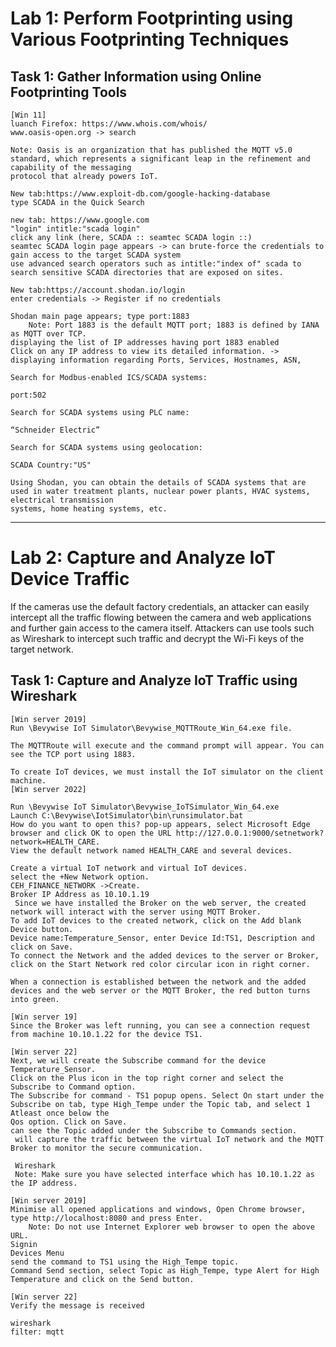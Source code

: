 # Lab 1: Perform Footprinting using Various Footprinting Techniques
## Task 1: Gather Information using Online Footprinting Tools
	[Win 11]
	luanch Firefox: https://www.whois.com/whois/ 
	www.oasis-open.org -> search
	
	Note: Oasis is an organization that has published the MQTT v5.0 standard, which represents a significant leap in the refinement and capability of the messaging 
	protocol that already powers IoT.
	
	New tab:https://www.exploit-db.com/google-hacking-database
	type SCADA in the Quick Search
	
	new tab: https://www.google.com
	"login" intitle:"scada login"
	click any link (here, SCADA :: seamtec SCADA login ::)
	seamtec SCADA login page appears -> can brute-force the credentials to gain access to the target SCADA system
	use advanced search operators such as intitle:"index of" scada to search sensitive SCADA directories that are exposed on sites.
	
	New tab:https://account.shodan.io/login 
	enter credentials -> Register if no credentials
	
	Shodan main page appears; type port:1883 
		Note: Port 1883 is the default MQTT port; 1883 is defined by IANA as MQTT over TCP.
	displaying the list of IP addresses having port 1883 enabled
	Click on any IP address to view its detailed information. -> displaying information regarding Ports, Services, Hostnames, ASN,
	
	Search for Modbus-enabled ICS/SCADA systems:
	
	port:502
	
	Search for SCADA systems using PLC name:
	
	“Schneider Electric”
	
	Search for SCADA systems using geolocation:
	
	SCADA Country:"US"
	
	Using Shodan, you can obtain the details of SCADA systems that are used in water treatment plants, nuclear power plants, HVAC systems, electrical transmission 
	systems, home heating systems, etc.
---
# Lab 2: Capture and Analyze IoT Device Traffic
If the cameras use the default factory credentials, an attacker can easily intercept all the traffic flowing between the camera and web applications and further gain access to the camera itself. Attackers can use tools such as Wireshark to intercept such traffic and decrypt the Wi-Fi keys of the target network.

## Task 1: Capture and Analyze IoT Traffic using Wireshark
	[Win server 2019]
	Run \Bevywise IoT Simulator\Bevywise_MQTTRoute_Win_64.exe file.
	
	The MQTTRoute will execute and the command prompt will appear. You can see the TCP port using 1883.
	
	To create IoT devices, we must install the IoT simulator on the client machine.
	[Win server 2022]
	
	Run \Bevywise IoT Simulator\Bevywise_IoTSimulator_Win_64.exe
	Launch C:\Bevywise\IotSimulator\bin\runsimulator.bat
	How do you want to open this? pop-up appears, select Microsoft Edge browser and click OK to open the URL http://127.0.0.1:9000/setnetwork?network=HEALTH_CARE.
	View the default network named HEALTH_CARE and several devices.
	
	Create a virtual IoT network and virtual IoT devices. 
	select the +New Network option.
	CEH_FINANCE_NETWORK ->Create.
	Broker IP Address as 10.10.1.19 
	 Since we have installed the Broker on the web server, the created network will interact with the server using MQTT Broker.
	To add IoT devices to the created network, click on the Add blank Device button.
	Device name:Temperature_Sensor, enter Device Id:TS1, Description and click on Save.
	To connect the Network and the added devices to the server or Broker, click on the Start Network red color circular icon in right corner.
	
	When a connection is established between the network and the added devices and the web server or the MQTT Broker, the red button turns into green.
	
	[Win server 19]
	Since the Broker was left running, you can see a connection request from machine 10.10.1.22 for the device TS1.
	
	[Win server 22]
	Next, we will create the Subscribe command for the device Temperature_Sensor.
	Click on the Plus icon in the top right corner and select the Subscribe to Command option.
	The Subscribe for command - TS1 popup opens. Select On start under the Subscribe on tab, type High_Tempe under the Topic tab, and select 1 Atleast once below the 
	Qos option. Click on Save.
	can see the Topic added under the Subscribe to Commands section.
	 will capture the traffic between the virtual IoT network and the MQTT Broker to monitor the secure communication.
	
	 Wireshark
	 Note: Make sure you have selected interface which has 10.10.1.22 as the IP address.
	
	[Win server 2019]
	Minimise all opened applications and windows, Open Chrome browser, type http://localhost:8080 and press Enter.
		Note: Do not use Internet Explorer web browser to open the above URL.
	Signin
	Devices Menu 
	send the command to TS1 using the High_Tempe topic.
	Command Send section, select Topic as High_Tempe, type Alert for High Temperature and click on the Send button.
	
	[Win server 22]
	Verify the message is received
	
	wireshark
	filter: mqtt
